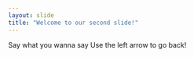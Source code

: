 ```yaml
---
layout: slide
title: "Welcome to our second slide!"
---
```

Say what you wanna say
Use the left arrow to go back!

